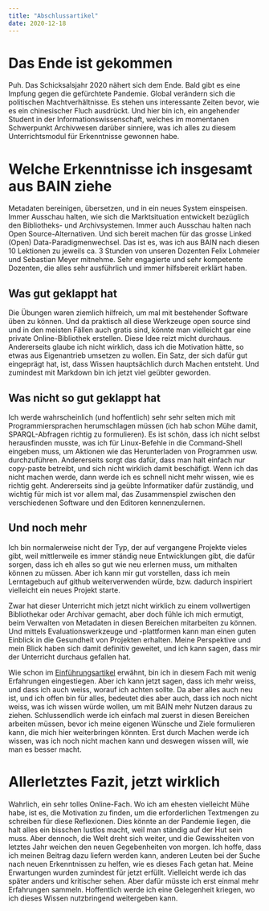 ```yaml
---
title: "Abschlussartikel"
date: 2020-12-18
---
```

# Das Ende ist gekommen
Puh. Das Schicksalsjahr 2020 nähert sich dem Ende. Bald gibt es eine Impfung gegen die gefürchtete Pandemie. Global verändern sich die politischen Machtverhältnisse. Es stehen uns interessante Zeiten bevor, wie es ein chinesischer Fluch ausdrückt. Und hier bin ich, ein angehender Student in der Informationswissenschaft, welches im momentanen Schwerpunkt Archivwesen darüber sinniere, was ich alles zu diesem Unterrichtsmodul für Erkenntnisse gewonnen habe. 

# Welche Erkenntnisse ich insgesamt aus BAIN ziehe
Metadaten bereinigen, übersetzen, und in ein neues System einspeisen. Immer Ausschau halten, wie sich die Marktsituation entwickelt bezüglich den Bibliotheks- und Archivsystemen. Immer auch Ausschau halten nach Open Source-Alternativen. Und sich bereit machen für das grosse Linked (Open) Data-Paradigmenwechsel. 
Das ist es, was ich aus BAIN nach diesen 10 Lektionen zu jeweils ca. 3 Stunden von unseren Dozenten Felix Lohmeier und Sebastian Meyer mitnehme. Sehr engagierte und sehr kompetente Dozenten, die alles sehr ausführlich und immer hilfsbereit erklärt haben. 

## Was gut geklappt hat
Die Übungen waren ziemlich hilfreich, um mal mit bestehender Software üben zu können. Und da praktisch all diese Werkzeuge open source sind und in den meisten Fällen auch gratis sind, könnte man vielleicht gar eine private Online-Bibliothek erstellen. Diese Idee reizt micht durchaus. Andererseits glaube ich nicht wirklich, dass ich die Motivation hätte, so etwas aus Eigenantrieb umsetzen zu wollen. Ein Satz, der sich dafür gut eingeprägt hat, ist, dass Wissen hauptsächlich durch Machen entsteht. Und zumindest mit Markdown bin ich jetzt viel geübter geworden. 

## Was nicht so gut geklappt hat
Ich werde wahrscheinlich (und hoffentlich) sehr sehr selten mich mit Programmiersprachen herumschlagen müssen (ich hab schon Mühe damit, SPARQL-Abfragen richtig zu formulieren). Es ist schön, dass ich nicht selbst herausfinden musste, was ich für Linux-Befehle in die Command-Shell eingeben muss, um Aktionen wie das Herunterladen von Programmen usw. durchzuführen. Andererseits sorgt das dafür, dass man halt einfach nur copy-paste betreibt, und sich nicht wirklich damit beschäfigt. 
Wenn ich das nicht machen werde, dann werde ich es schnell nicht mehr wissen, wie es richtig geht. Andererseits sind ja geübte Informatiker dafür zuständig, und wichtig für mich ist vor allem mal, das Zusammenspiel zwischen den verschiedenen Software und den Editoren kennenzulernen. 

## Und noch mehr
Ich bin normalerweise nicht der Typ, der auf vergangene Projekte vieles gibt, weil mittlerweile es immer ständig neue Entwicklungen gibt, die dafür sorgen, dass ich eh alles so gut wie neu erlernen muss, um mithalten können zu müssen. 
Aber ich kann mir gut vorstellen, dass ich mein Lerntagebuch auf github weiterverwenden würde, bzw. dadurch inspiriert vielleicht ein neues Projekt starte. 

Zwar hat dieser Unterricht mich jetzt nicht wirklich zu einem vollwertigen Bibliothekar oder Archivar gemacht, aber doch fühle ich mich ermutigt, beim Verwalten von Metadaten in diesen Bereichen mitarbeiten zu können. Und mittels Evaluationswerkzeuge und -plattformen kann man einen guten Einblick in die Gesundheit von Projekten erhalten. 
Meine Perspektive und mein Blick haben sich damit definitiv geweitet, und ich kann sagen, dass mir der Unterricht durchaus gefallen hat. 

Wie schon im [Einführungsartikel](https://charleswinkler.github.io/2020/09/10/einfuehrung.html) erwähnt, bin ich in diesem Fach mit wenig Erfahrungen eingestiegen. Aber ich kann jetzt sagen, dass ich mehr weiss, und dass ich auch weiss, worauf ich achten sollte. 
Da aber alles auch neu ist, und ich offen bin für alles, bedeutet dies aber auch, dass ich noch nicht weiss, was ich wissen würde wollen, um mit BAIN mehr Nutzen daraus zu ziehen. Schlussendlich werde ich einfach mal zuerst in diesen Bereichen arbeiten müssen, bevor ich meine eigenen Wünsche und Ziele formulieren kann, die mich hier weiterbringen könnten. Erst durch Machen werde ich wissen, was ich noch nicht machen kann und deswegen wissen will, wie man es besser macht. 

# Allerletztes Fazit, jetzt wirklich
Wahrlich, ein sehr tolles Online-Fach. Wo ich am ehesten vielleicht Mühe habe, ist es, die Motivation zu finden, um die erforderlichen Textmengen zu schreiben für diese Reflexionen. Dies könnte an der Pandemie liegen, die halt alles ein bisschen lustlos macht, weil man ständig auf der Hut sein muss. Aber dennoch, die Welt dreht sich weiter, und die Gewissheiten von letztes Jahr weichen den neuen Gegebenheiten von morgen. Ich hoffe, dass ich meinen Beitrag dazu liefern werden kann, anderen Leuten bei der Suche nach neuen Erkenntnissen zu helfen, wie es dieses Fach getan hat. Meine Erwartungen wurden zumindest für jetzt erfüllt. Vielleicht werde ich das später anders und kritischer sehen. Aber dafür müsste ich erst einmal mehr Erfahrungen sammeln. Hoffentlich werde ich eine Gelegenheit kriegen, wo ich dieses Wissen nutzbringend weitergeben kann. 




